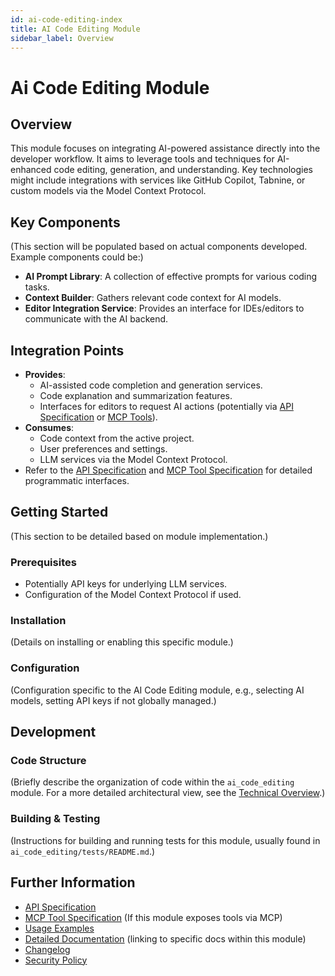 ```yaml
---
id: ai-code-editing-index
title: AI Code Editing Module
sidebar_label: Overview
---
```


# Ai Code Editing Module

## Overview

This module focuses on integrating AI-powered assistance directly into the developer workflow. It aims to leverage tools and techniques for AI-enhanced code editing, generation, and understanding.
Key technologies might include integrations with services like GitHub Copilot, Tabnine, or custom models via the Model Context Protocol.

## Key Components

(This section will be populated based on actual components developed. Example components could be:)
- **AI Prompt Library**: A collection of effective prompts for various coding tasks.
- **Context Builder**: Gathers relevant code context for AI models.
- **Editor Integration Service**: Provides an interface for IDEs/editors to communicate with the AI backend.

## Integration Points

- **Provides**:
    - AI-assisted code completion and generation services.
    - Code explanation and summarization features.
    - Interfaces for editors to request AI actions (potentially via [API Specification](./api_specification.md) or [MCP Tools](./mcp_tool_specification.md)).
- **Consumes**:
    - Code context from the active project.
    - User preferences and settings.
    - LLM services via the Model Context Protocol.
- Refer to the [API Specification](./api_specification.md) and [MCP Tool Specification](./mcp_tool_specification.md) for detailed programmatic interfaces.

## Getting Started

(This section to be detailed based on module implementation.)

### Prerequisites

- Potentially API keys for underlying LLM services.
- Configuration of the Model Context Protocol if used.

### Installation

(Details on installing or enabling this specific module.)

### Configuration

(Configuration specific to the AI Code Editing module, e.g., selecting AI models, setting API keys if not globally managed.)

## Development

### Code Structure

(Briefly describe the organization of code within the `ai_code_editing` module. For a more detailed architectural view, see the [Technical Overview](./docs/technical_overview.md).)

### Building & Testing

(Instructions for building and running tests for this module, usually found in `ai_code_editing/tests/README.md`.)

## Further Information

- [API Specification](./api_specification.md)
- [MCP Tool Specification](./mcp_tool_specification.md) (If this module exposes tools via MCP)
- [Usage Examples](./usage_examples.md)
- [Detailed Documentation](./docs/index.md) (linking to specific docs within this module)
- [Changelog](./changelog.md)
- [Security Policy](./security.md) 